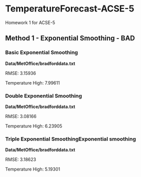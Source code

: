 # TemperatureForecast-ACSE-5
Homework 1 for ACSE-5

## Method 1 - Exponential Smoothing - BAD

### Basic Exponential Smoothing

**Data/MetOffice/bradforddata.txt**

RMSE: 3.15936

Temperature High: 7.99611

### Double Exponential Smoothing

**Data/MetOffice/bradforddata.txt**

RMSE: 3.08166

Temperature High: 6.23905

### Triple Exponential SmoothingExponential smoothing

**Data/MetOffice/bradforddata.txt**

RMSE: 3.18623

Temperature High: 5.19301
